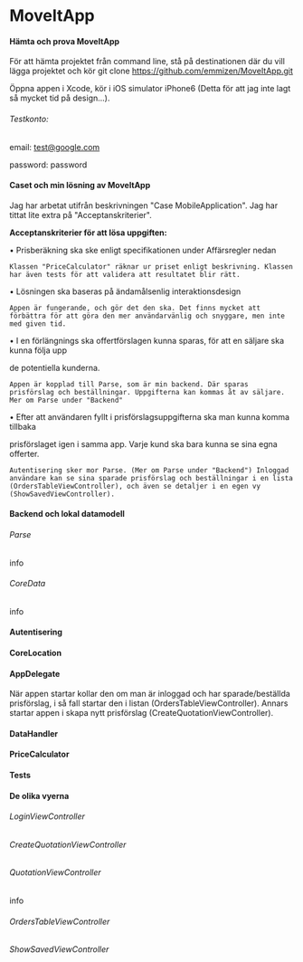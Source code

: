 # MoveItApp

#### Hämta och prova MoveItApp

För att hämta projektet från command line, stå på destinationen där du vill lägga projektet och kör 
git clone https://github.com/emmizen/MoveItApp.git

Öppna appen i Xcode, kör i iOS simulator iPhone6 (Detta för att jag inte lagt så mycket tid på design...).

###### Testkonto:

email: test@google.com

password: password

#### Caset och min lösning av MoveItApp

Jag har arbetat utifrån beskrivningen "Case MobileApplication". Jag har tittat lite extra på "Acceptanskriterier".

**Acceptanskriterier för att lösa uppgiften:**

• Prisberäkning ska ske enligt specifikationen under Affärsregler nedan 

    Klassen "PriceCalculator" räknar ur priset enligt beskrivning. Klassen har även tests för att validera att resultatet blir rätt.

• Lösningen ska baseras på ändamålsenlig interaktionsdesign

    Appen är fungerande, och gör det den ska. Det finns mycket att förbättra för att göra den mer användarvänlig och snyggare, men inte med given tid.

• I en förlängnings ska offertförslagen kunna sparas, för att en säljare ska kunna följa upp 

de potentiella kunderna. 

    Appen är kopplad till Parse, som är min backend. Där sparas prisförslag och beställningar. Uppgifterna kan kommas åt av säljare. Mer om Parse under "Backend"

• Efter att användaren fyllt i prisförslagsuppgifterna ska man kunna komma tillbaka 

prisförslaget igen i samma app. Varje kund ska bara kunna se sina egna offerter.

    Autentisering sker mor Parse. (Mer om Parse under "Backend") Inloggad användare kan se sina sparade prisförslag och beställningar i en lista (OrdersTableViewController), och även se detaljer i en egen vy (ShowSavedViewController).

#### Backend och lokal datamodell

###### Parse

info

###### CoreData
 
info

#### Autentisering

#### CoreLocation

#### AppDelegate

När appen startar kollar den om man är inloggad och har sparade/beställda prisförslag, i så fall startar den i listan (OrdersTableViewController). Annars startar appen i skapa nytt prisförslag (CreateQuotationViewController).

#### DataHandler

#### PriceCalculator

#### Tests

#### De olika vyerna

###### LoginViewController

###### CreateQuotationViewController

###### QuotationViewController

info

###### OrdersTableViewController

###### ShowSavedViewController


